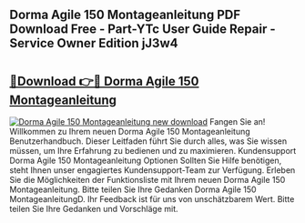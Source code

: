 ## Dorma Agile 150 Montageanleitung PDF Download Free - Part-YTc User Guide Repair - Service Owner Edition jJ3w4

# <h2><a href="http://df6m2ib.blite.top/?on=Dorma+Agile+150+Montageanleitung">🔗Download 👉🔴 Dorma Agile 150 Montageanleitung</a></h2>

[![Dorma Agile 150 Montageanleitung new download](https://i.imgur.com/lujVjoI.png)](http://df6m2ib.blite.top/?on=Dorma+Agile+150+Montageanleitung)
Fangen Sie an! Willkommen zu Ihrem neuen Dorma Agile 150 Montageanleitung Benutzerhandbuch. Dieser Leitfaden führt Sie durch alles, was Sie wissen müssen, um Ihre Erfahrung zu bedienen und zu maximieren. Kundensupport Dorma Agile 150 Montageanleitung Optionen Sollten Sie Hilfe benötigen, steht Ihnen unser engagiertes Kundensupport-Team zur Verfügung. Erleben Sie die Möglichkeiten der Funktionsliste mit Ihrem neuen Dorma Agile 150 Montageanleitung. Bitte teilen Sie Ihre Gedanken Dorma Agile 150 MontageanleitungD. Ihr Feedback ist für uns von unschätzbarem Wert. Bitte teilen Sie Ihre Gedanken und Vorschläge mit.
